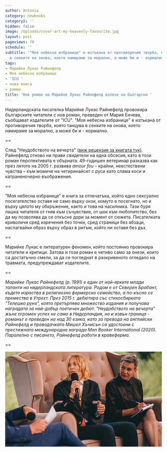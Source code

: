 ```yaml
---
author: Antonia
category: newbooks
category2: ''
hidden: false
image: /Uploads/cover-art-my-heavenly-favourite.jpg
layout: post
pageviews: 70
schedule: ''
subtitle: '"Моя небесна избранице" е изтъкана от противоречия творба, която танцува
  в сенките на онова, което намираме за морално, а може би и - нормално'
tags:
- Марийке Лукас Райнефелд
- Моя небесна избранице
- 'ICU '
- нова книга
- роман
title: 'Нов роман на Марийке Лукас Райнефелд излезе на български '
---
```


Нидерландската писателка Марийке Лукас Райнефелд провокира българските читатели с нов роман, преведен от Мария Енчева, съобщават издателите от "ICU". "Моя небесна избранице" е изтъкана от противоречия творба, която танцува в сенките на онова, което намираме за морално, а може би и - нормално.

\==

След "Неудобството на вечерта" ([виж рецензия за книгата тук](https://literaturnirazgovori.com/bookreviews/2021/04/20/09-58-%D0%B7%D0%B0-%D0%BD%D0%B5%D1%83%D0%B4%D0%BE%D0%B1%D1%81%D1%82%D0%B2%D0%BE%D1%82%D0%BE-%D0%BD%D0%B0-%D0%B2%D0%B5%D1%87%D0%B5%D1%80%D1%82%D0%B0-%D0%B2-%D0%BA%D0%BE%D0%B5%D1%82%D0%BE-%D1%81%D0%B5-%D0%BF%D1%80%D0%BE%D1%8F%D0%B2%D1%8F%D0%B2%D0%B0-%D0%B8%D1%81%D1%82%D0%B8%D0%BD%D1%81%D0%BA%D0%B0%D1%82%D0%B0-%D0%BD%D0%B8-%D1%81%D1%8A%D1%89%D0%BD%D0%BE%D1%81%D1%82.html)), Райнефелд отново ни прави свидетели на една обсесия, като в този роман перспективата е обърната: 49-годишен ветеринар разказва как през лятото на 2005 г. развива *amour fou* – крайни, неестествени чувства – към момиче на четиринайсет с руси като слама коси и катраненочерно въображение. 

\==

"Моя небесна избранице" е книга за отпечатъка, който едно сексуално посегателство оставя не само върху онзи, комуто е посегнато, но и върху цялото му обкръжение, както и това на насилника. Тази буря лашка читателя от гняв към съчувствие, от шок към любопитство, без да му позволява да се откъсне дори за момент от сюжета. Писателката криволичи сред изречения без точки, сред страници без абзаци, наслагвайки образ върху образ в ритъм, който ни оставя без дъх. 

\==

Марийке Лукас е литературен феномен, който постоянно провокира читатели и критици. Затова и този роман е четиво само за онези, които са достатъчно смели, за да се погледнат в разкривеното огледало на травмата, предупреждават издателите. 

\==

*Марийке Лукас Райнефелд (р. 1991) е един от най-ярките млади таланти на нидерландската литература. Родом е от Северен Брабант, където израства в религиозно фермерско семейство, а по-късно се премества в Утрехт. През 2015 г. дебютира със стихосбирката "Телешко руно", която претърпява множество издания и получава наградата за най-добър поетичен дебют. "Неудобството на вечерта" жъне огромен успех не само в Нидерландия, но и извън граница - романът е преведен на над 30 езика, като за превода на английски Райнефелд и преводачката Мишел Хъчисън са удостоени с престижната международна награда Man Booker International (2020). Паралелно с писането, Райнефелд работи в кравеферма.* 

\==

![](/Uploads/festival-gory-literatury-2022.jpg)